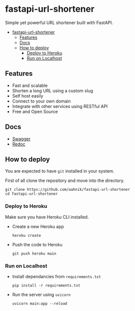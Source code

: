 # fastapi-url-shortener

Simple yet powerful URL shortener built with FastAPI.


- [fastapi-url-shortener](#fastapi-url-shortener)
  - [Features](#features)
  - [Docs](#docs)
  - [How to deploy](#how-to-deploy)
    - [Deploy to Heroku](#deploy-to-heroku)
    - [Run on Localhost](#run-on-localhost)

## Features

- Fast and scalable
- Shorten a long URL using a custom slug
- Self host easily
- Connect to your own domain
- Integrate with other services using RESTful API
- Free and Open Source


## Docs

- [Swagger](https://fastapi-url-shortener.herokuapp.com/docs)
- [Redoc](https://fastapi-url-shortener.herokuapp.com/redoc)

## How to deploy

You are expected to have `git` installed in your system.

First of all clone the repository and move into the directory.

  ```shell
  git clone https://github.com/aahnik/fastapi-url-shortener
  cd fastapi-url-shortener
  ```

### Deploy to Heroku

Make sure you have Heroku CLI installed.

- Create a new Heroku app
  ```shell
  heroku create
  ```

- Push the code to Heroku
  ```shell
  git push heroku main
  ```




### Run on Localhost
- Install dependancies from `requirements.txt`
  ```shell
  pip install -r requirements.txt
  ```
- Run the server using `uvicorn`
  ```shell
  uvicorn main:app --reload
  ```





